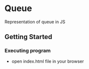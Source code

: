 # Queue

Representation of queue in JS

## Getting Started


### Executing program

* open index.html file in your browser

